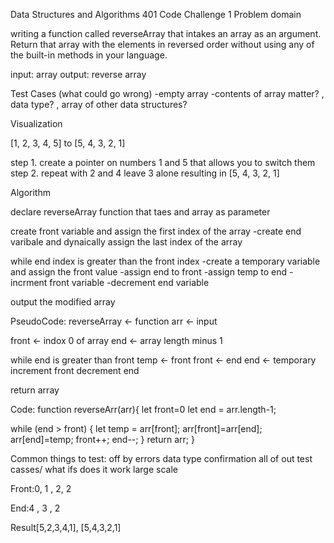 Data Structures and Algorithms
401 Code Challenge 1
Problem domain

writing a function called reverseArray that intakes an array as an argument. Return that array with the elements in reversed order without using any of the built-in methods in your language.

input: array output: reverse array

Test Cases (what could go wrong) -empty array -contents of array matter? , data type? , array of other data structures?

Visualization

[1, 2, 3, 4, 5] to [5, 4, 3, 2, 1]

step 1. create a pointer on numbers 1 and 5 that allows you to switch them step 2. repeat with 2 and 4 leave 3 alone resulting in [5, 4, 3, 2, 1]

Algorithm

declare reverseArray function that taes and array as parameter

create front variable and assign the first index of the array -create end varibale and dynaically assign the last index of the array

while end index is greater than the front index -create a temporary variable and assign the front value -assign end to front -assign temp to end -incrment front variable -decrement end variable

output the modified array

PseudoCode:
reverseArray <- function arr <- input

front <- indox 0 of array end <- array length minus 1

while end is greater than front temp <- front front <- end end <- temporary increment front decrement end

return array

Code:
function reverseArr(arr){ let front=0 let end = arr.length-1;

while (end > front) { let temp = arr[front]; arr[front]=arr[end]; arr[end]=temp; front++; end--; } return arr; }

Common things to test:
off by errors data type confirmation all of out test casses/ what ifs does it work large scale

Front:0, 1 , 2, 2

End:4 , 3 , 2

Result[5,2,3,4,1], [5,4,3,2,1]